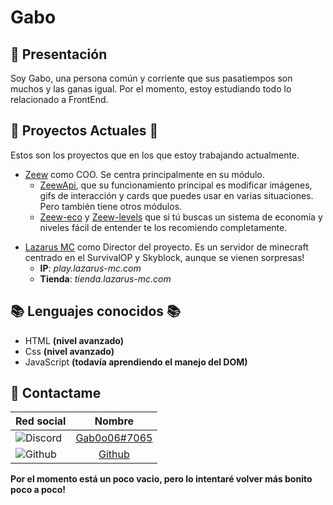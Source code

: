 # Gabo 

## 👋 Presentación
Soy Gabo, una persona común y corriente que sus pasatiempos son muchos y las ganas igual. Por el momento, estoy estudiando todo lo relacionado a FrontEnd. 


## 🎯 Proyectos Actuales 🎯
Estos son los proyectos que en los que estoy trabajando actualmente.
+ [Zeew](https://discord.gg/zeew) como COO. Se centra principalmente en su módulo.
    + [ZeewApi](https://www.npmjs.com/package/zeew), que su funcionamiento principal es modificar imágenes, gifs de interacción y cards que puedes usar en varias situaciones. Pero también tiene otros módulos. 
    + [Zeew-eco](https://www.npmjs.com/package/zeew-eco) y [Zeew-levels]() que si tú buscas un sistema de economía y niveles fácil de entender te los recomiendo completamente. 
- [Lazarus MC](https://discord.com/invite/qK7bufj4UQ) como Director del proyecto. Es un servidor de minecraft centrado en el SurvivalOP y Skyblock, aunque se vienen sorpresas!
    - **IP**: *play.lazarus-mc.com*
    - **Tienda**: *tienda.lazarus-mc.com*


## 📚 Lenguajes conocidos 📚
- HTML __(nivel avanzado)__
- Css __(nivel avanzado)__
- JavaScript __(todavía aprendiendo el manejo del DOM)__


## 📲 Contactame  
 | Red social                                                     |                            Nombre                            |
 | :------------------------------------------------------------- | :----------------------------------------------------------: |
 | ![Discord](https://i.imgur.com/gmUN9Jt.png)                    | [Gab0o06#7065](https://discord.com/users/732382115483746357) |
 | ![Github](https://img.icons8.com/material-sharp/2x/github.png) |             [Github](https://github.com/gab0o06)             |

 **Por el momento está un poco vacio, pero lo intentaré volver más bonito poco a poco!** 